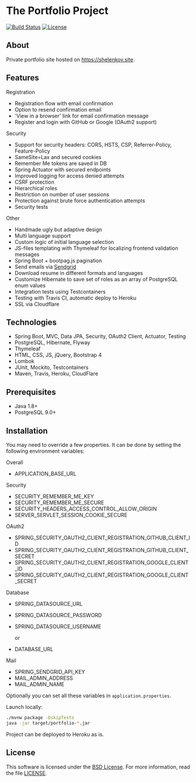 # The Portfolio Project

[![Build Status](https://travis-ci.com/Anshelen/portfolio.svg?branch=master)](https://travis-ci.com/Anshelen/portfolio)
[![License](https://img.shields.io/badge/License-BSD%203--Clause-blue.svg)](https://opensource.org/licenses/BSD-3-Clause)

## About

Private portfolio site hosted on https://shelenkov.site.

## Features

Registration

- Registration flow with email confirmation
- Option to resend confirmation email
- 'View in a browser' link for email confirmation message
- Register and login with GitHub or Google (OAuth2 support)

Security

- Support for security headers: CORS, HSTS, CSP, Referrer-Policy, Feature-Policy
- SameSite=Lax and secured cookies
- Remember Me tokens are saved in DB
- Spring Actuator with secured endpoints
- Improved logging for access denied attempts
- CSRF protection
- Hierarchical roles
- Restriction on number of user sessions
- Protection against brute force authentication attempts
- Security tests

Other

- Handmade ugly but adaptive design
- Multi language support
- Custom logic of initial language selection
- JS-files templating with Thymeleaf for localizing frontend validation messages
- Spring Boot + bootpag.js pagination
- Send emails via [Sendgrid][SENDGRID]
- Download resume in different formats and languages
- Customize Hibernate to save set of roles as an array of PostgreSQL enum values
- Integration tests using Testcontainers
- Testing with Travis CI, automatic deploy to Heroku
- SSL via Cloudflare

## Technologies

- Spring Boot, MVC, Data JPA, Security, OAuth2 Client, Actuator, Testing
- PostgreSQL, Hibernate, Flyway
- Thymeleaf
- HTML, CSS, JS, jQuery, Bootstrap 4
- Lombok
- JUnit, Mockito, Testcontainers
- Maven, Travis, Heroku, CloudFlare

## Prerequisites

- Java 1.8+
- PostgreSQL 9.0+

## Installation

You may need to override a few properties. It can be done by setting the following environment
variables:

Overall

* APPLICATION_BASE_URL

Security

* SECURITY_REMEMBER_ME_KEY
* SECURITY_REMEMBER_ME_SECURE
* SECURITY_HEADERS_ACCESS_CONTROL_ALLOW_ORIGIN
* SERVER_SERVLET_SESSION_COOKIE_SECURE

OAuth2

* SPRING_SECURITY_OAUTH2_CLIENT_REGISTRATION_GITHUB_CLIENT_ID
* SPRING_SECURITY_OAUTH2_CLIENT_REGISTRATION_GITHUB_CLIENT_SECRET
* SPRING_SECURITY_OAUTH2_CLIENT_REGISTRATION_GOOGLE_CLIENT_ID
* SPRING_SECURITY_OAUTH2_CLIENT_REGISTRATION_GOOGLE_CLIENT_SECRET

Database

* SPRING_DATASOURCE_URL
* SPRING_DATASOURCE_PASSWORD
* SPRING_DATASOURCE_USERNAME

  or

* DATABASE_URL

Mail

* SPRING_SENDGRID_API_KEY
* MAIL_ADMIN_ADDRESS
* MAIL_ADMIN_NAME

Optionally you can set all these variables in `application.properties`.

Launch locally:

```bash
./mvnw package -DskipTests
java -jar target/portfolio-*.jar
```

Project can be deployed to Heroku as is.

## License

This software is licensed under the [BSD License][BSD]. For more information, read the
file [LICENSE](LICENSE).

[BSD]: https://opensource.org/licenses/BSD-3-Clause

[SENDGRID]: https://sendgrid.com/
